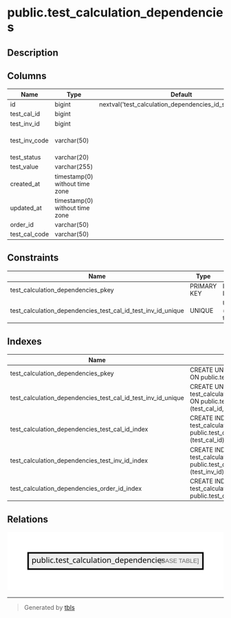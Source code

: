 # public.test_calculation_dependencies

## Description

## Columns

| Name          | Type                           | Default                                                   | Nullable | Comment              |
| ------------- | ------------------------------ | --------------------------------------------------------- | -------- | -------------------- |
| id            | bigint                         | nextval('test_calculation_dependencies_id_seq'::regclass) | false    |                      |
| test_cal_id   | bigint                         |                                                           | true     |                      |
| test_inv_id   | bigint                         |                                                           | true     |                      |
| test_inv_code | varchar(50)                    |                                                           | false    | Test individual Code |
| test_status   | varchar(20)                    |                                                           | true     |                      |
| test_value    | varchar(255)                   |                                                           | true     |                      |
| created_at    | timestamp(0) without time zone |                                                           | true     |                      |
| updated_at    | timestamp(0) without time zone |                                                           | true     |                      |
| order_id      | varchar(50)                    |                                                           | true     |                      |
| test_cal_code | varchar(50)                    |                                                           | true     |                      |

## Constraints

| Name                                                         | Type        | Definition                        |
| ------------------------------------------------------------ | ----------- | --------------------------------- |
| test_calculation_dependencies_pkey                           | PRIMARY KEY | PRIMARY KEY (id)                  |
| test_calculation_dependencies_test_cal_id_test_inv_id_unique | UNIQUE      | UNIQUE (test_cal_id, test_inv_id) |

## Indexes

| Name                                                         | Definition                                                                                                                                                      |
| ------------------------------------------------------------ | --------------------------------------------------------------------------------------------------------------------------------------------------------------- |
| test_calculation_dependencies_pkey                           | CREATE UNIQUE INDEX test_calculation_dependencies_pkey ON public.test_calculation_dependencies USING btree (id)                                                 |
| test_calculation_dependencies_test_cal_id_test_inv_id_unique | CREATE UNIQUE INDEX test_calculation_dependencies_test_cal_id_test_inv_id_unique ON public.test_calculation_dependencies USING btree (test_cal_id, test_inv_id) |
| test_calculation_dependencies_test_cal_id_index              | CREATE INDEX test_calculation_dependencies_test_cal_id_index ON public.test_calculation_dependencies USING btree (test_cal_id)                                  |
| test_calculation_dependencies_test_inv_id_index              | CREATE INDEX test_calculation_dependencies_test_inv_id_index ON public.test_calculation_dependencies USING btree (test_inv_id)                                  |
| test_calculation_dependencies_order_id_index                 | CREATE INDEX test_calculation_dependencies_order_id_index ON public.test_calculation_dependencies USING btree (order_id)                                        |

## Relations

![er](public.test_calculation_dependencies.svg)

---

> Generated by [tbls](https://github.com/k1LoW/tbls)
